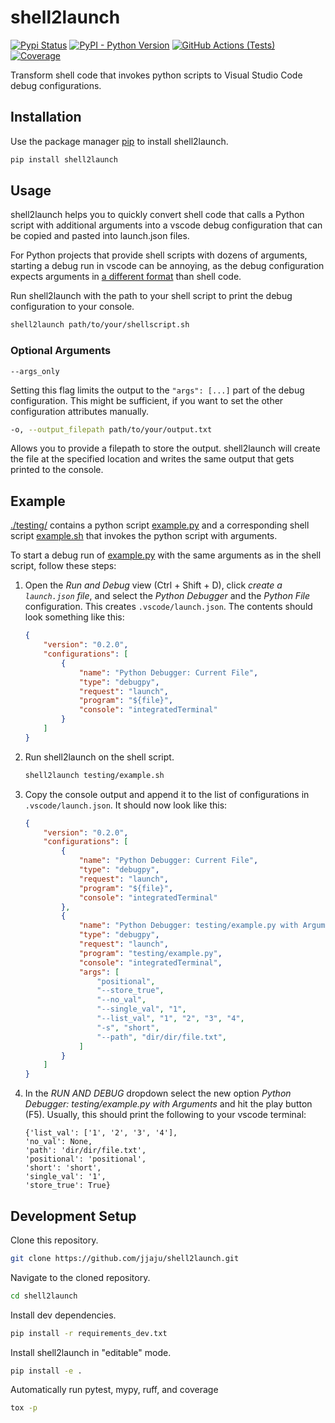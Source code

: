 # shell2launch

[![Pypi Status](https://img.shields.io/pypi/v/shell2launch)](https://pypi.org/project/shell2launch/)
[![PyPI - Python Version](https://img.shields.io/pypi/pyversions/shell2launch?logo=python&logoColor=FBE072)](https://pypi.org/project/shell2launch/)
[![GitHub Actions (Tests)](https://github.com/jjaju/shell2launch/actions/workflows/tests.yaml/badge.svg)](https://github.com/jjaju/shell2launch/actions/workflows/tests.yaml)
[![Coverage](https://img.shields.io/endpoint?url=https://gist.githubusercontent.com/jjaju/50560ab0666b49dbaae6507c022107d9/raw/covbadge.json)](https://github.com/jjaju/shell2launch/actions/workflows/tests.yaml)

Transform shell code that invokes python scripts to Visual Studio Code debug configurations.

## Installation

Use the package manager [pip](https://pip.pypa.io/en/stable/) to install shell2launch.

```sh
pip install shell2launch
```

## Usage

shell2launch helps you to quickly convert shell code that calls a Python script with additional arguments into a vscode debug configuration that can be copied and pasted into launch.json files.

For Python projects that provide shell scripts with dozens of arguments, starting a debug run in vscode can be annoying, as the debug configuration expects arguments in [a different format](https://code.visualstudio.com/docs/python/debugging#_args) than shell code.

Run shell2launch with the path to your shell script to print the debug configuration to your console.
```sh
shell2launch path/to/your/shellscript.sh
```

### Optional Arguments

```
--args_only
```
Setting this flag limits the output to the `"args": [...]` part of the debug configuration. This might be sufficient, if you want to set the other configuration attributes manually.

```sh
-o, --output_filepath path/to/your/output.txt
```
Allows you to provide a filepath to store the output.
shell2launch will create the file at the specified location and writes the same output that gets printed to the console.

## Example

[./testing/](./testing/) contains a python script [example.py](./testing/example.py) and a corresponding shell script [example.sh](./testing/example.sh) that invokes the python script with arguments.

To start a debug run of [example.py](./testing/example.py) with the same arguments as in the shell script, follow these steps:

1. Open the *Run and Debug* view (Ctrl + Shift + D), click *create a `launch.json` file*, and select the *Python Debugger* and the *Python File* configuration.
This creates `.vscode/launch.json`. The contents should look something like this: 
    ```json
    {
        "version": "0.2.0",
        "configurations": [
            {
                "name": "Python Debugger: Current File",
                "type": "debugpy",
                "request": "launch",
                "program": "${file}",
                "console": "integratedTerminal"
            }
        ]
    }
    ```

2. Run shell2launch on the shell script.
    ```sh
    shell2launch testing/example.sh
    ```

3. Copy the console output and append it to the list of configurations in `.vscode/launch.json`. It should now look like this:
    ```json
    {
        "version": "0.2.0",
        "configurations": [
            {
                "name": "Python Debugger: Current File",
                "type": "debugpy",
                "request": "launch",
                "program": "${file}",
                "console": "integratedTerminal"
            },
            {
                "name": "Python Debugger: testing/example.py with Arguments",
                "type": "debugpy",
                "request": "launch",
                "program": "testing/example.py",
                "console": "integratedTerminal",
                "args": [
                    "positional",
                    "--store_true",
                    "--no_val",
                    "--single_val", "1",
                    "--list_val", "1", "2", "3", "4",
                    "-s", "short",
                    "--path", "dir/dir/file.txt",
                ]
            }
        ]
    }
    ```

4. In the *RUN AND DEBUG* dropdown select the new option *Python Debugger: testing/example.py with Arguments* and hit the play button (F5).
Usually, this should print the following to your vscode terminal:
    ```
    {'list_val': ['1', '2', '3', '4'],
    'no_val': None,
    'path': 'dir/dir/file.txt',
    'positional': 'positional',
    'short': 'short',
    'single_val': '1',
    'store_true': True}
    ```

## Development Setup

Clone this repository.

```sh
git clone https://github.com/jjaju/shell2launch.git
```

Navigate to the cloned repository.

```sh
cd shell2launch
```

Install dev dependencies.

```sh
pip install -r requirements_dev.txt
```

Install shell2launch in "editable" mode.

```sh
pip install -e .
```

Automatically run pytest, mypy, ruff, and coverage

```sh
tox -p
```